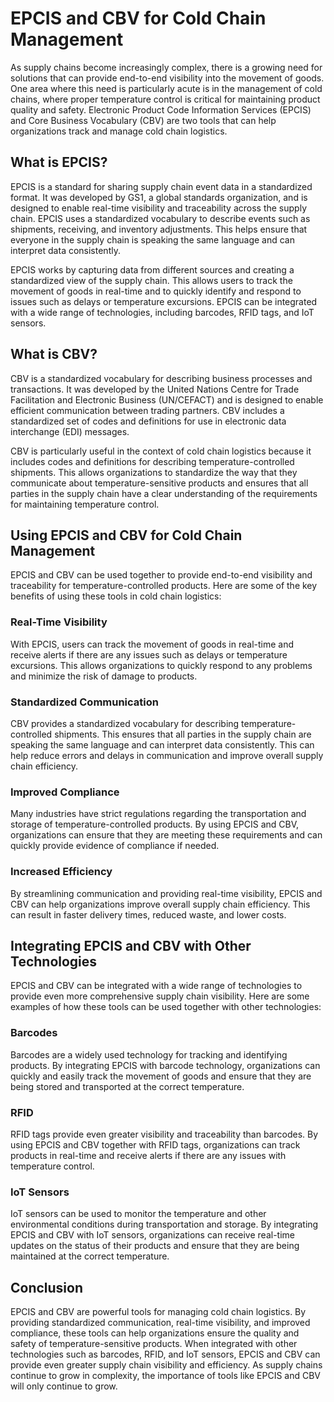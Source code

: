 # EPCIS and CBV for Cold Chain Management

As supply chains become increasingly complex, there is a growing need for solutions that can provide end-to-end visibility into the movement of goods. One area where this need is particularly acute is in the management of cold chains, where proper temperature control is critical for maintaining product quality and safety. Electronic Product Code Information Services (EPCIS) and Core Business Vocabulary (CBV) are two tools that can help organizations track and manage cold chain logistics.

## What is EPCIS?

EPCIS is a standard for sharing supply chain event data in a standardized format. It was developed by GS1, a global standards organization, and is designed to enable real-time visibility and traceability across the supply chain. EPCIS uses a standardized vocabulary to describe events such as shipments, receiving, and inventory adjustments. This helps ensure that everyone in the supply chain is speaking the same language and can interpret data consistently.

EPCIS works by capturing data from different sources and creating a standardized view of the supply chain. This allows users to track the movement of goods in real-time and to quickly identify and respond to issues such as delays or temperature excursions. EPCIS can be integrated with a wide range of technologies, including barcodes, RFID tags, and IoT sensors.

## What is CBV?

CBV is a standardized vocabulary for describing business processes and transactions. It was developed by the United Nations Centre for Trade Facilitation and Electronic Business (UN/CEFACT) and is designed to enable efficient communication between trading partners. CBV includes a standardized set of codes and definitions for use in electronic data interchange (EDI) messages.

CBV is particularly useful in the context of cold chain logistics because it includes codes and definitions for describing temperature-controlled shipments. This allows organizations to standardize the way that they communicate about temperature-sensitive products and ensures that all parties in the supply chain have a clear understanding of the requirements for maintaining temperature control.

## Using EPCIS and CBV for Cold Chain Management

EPCIS and CBV can be used together to provide end-to-end visibility and traceability for temperature-controlled products. Here are some of the key benefits of using these tools in cold chain logistics:

### Real-Time Visibility

With EPCIS, users can track the movement of goods in real-time and receive alerts if there are any issues such as delays or temperature excursions. This allows organizations to quickly respond to any problems and minimize the risk of damage to products.

### Standardized Communication

CBV provides a standardized vocabulary for describing temperature-controlled shipments. This ensures that all parties in the supply chain are speaking the same language and can interpret data consistently. This can help reduce errors and delays in communication and improve overall supply chain efficiency.

### Improved Compliance

Many industries have strict regulations regarding the transportation and storage of temperature-controlled products. By using EPCIS and CBV, organizations can ensure that they are meeting these requirements and can quickly provide evidence of compliance if needed.

### Increased Efficiency

By streamlining communication and providing real-time visibility, EPCIS and CBV can help organizations improve overall supply chain efficiency. This can result in faster delivery times, reduced waste, and lower costs.

## Integrating EPCIS and CBV with Other Technologies

EPCIS and CBV can be integrated with a wide range of technologies to provide even more comprehensive supply chain visibility. Here are some examples of how these tools can be used together with other technologies:

### Barcodes

Barcodes are a widely used technology for tracking and identifying products. By integrating EPCIS with barcode technology, organizations can quickly and easily track the movement of goods and ensure that they are being stored and transported at the correct temperature.

### RFID

RFID tags provide even greater visibility and traceability than barcodes. By using EPCIS and CBV together with RFID tags, organizations can track products in real-time and receive alerts if there are any issues with temperature control.

### IoT Sensors

IoT sensors can be used to monitor the temperature and other environmental conditions during transportation and storage. By integrating EPCIS and CBV with IoT sensors, organizations can receive real-time updates on the status of their products and ensure that they are being maintained at the correct temperature.

## Conclusion

EPCIS and CBV are powerful tools for managing cold chain logistics. By providing standardized communication, real-time visibility, and improved compliance, these tools can help organizations ensure the quality and safety of temperature-sensitive products. When integrated with other technologies such as barcodes, RFID, and IoT sensors, EPCIS and CBV can provide even greater supply chain visibility and efficiency. As supply chains continue to grow in complexity, the importance of tools like EPCIS and CBV will only continue to grow.
